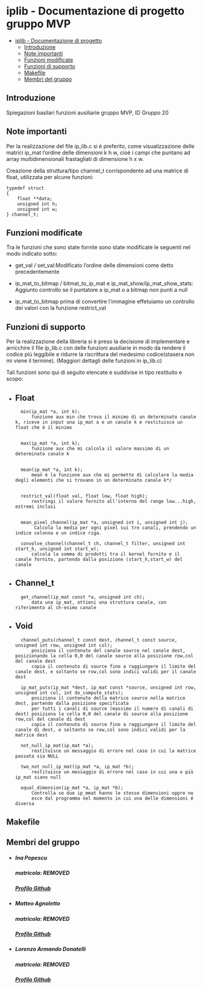 # iplib - Documentazione di progetto gruppo MVP 

- [iplib - Documentazione di progetto](#iplib---documentazione-di-progetto)
  - [Introduzione](#introduzione)
  - [Note importanti](#note-importanti)
  - [Funzioni modificate](#funzioni-modificate)
  - [Funzioni di supporto](#funzioni-di-supporto)
  - [Makefile](#makefile)
  - [Membri del gruppo](#membri-del-gruppo)

## Introduzione
Spiegazioni basilari funzioni ausiliarie gruppo MVP, ID Gruppo 20
## Note importanti
Per la realizzazione del file ip_lib.c si è preferito, come visualizzazione delle matrici ip_mat l’ordine delle dimensioni k h w, cioè i campi che puntano ad array  multidimensionali frastagliati di dimensione h x w.

Creazione della struttura/tipo channel_t corrispondente ad una matrice di float, utilizzata per alcune funzioni:

	typedef struct
	{
		float **data;
		unsigned int h;
		unsigned int w;
	} channel_t;

## Funzioni modificate
Tra le funzioni che sono state fornite sono state modificate le seguenti nel modo indicato sotto: 

- get_val / set_val:Modificato l’ordine delle dimensioni come detto precedentemente
- ip_mat_to_bitmap / bitmat_to_ip_mat e ip_mat_show/ip_mat_show_stats:  Aggiunto controllo se il puntatore a ip_mat o a bitmap non punti a null

- ip_mat_to_bitmap
	prima di convertire l'immagine effetuiamo un controllo dei valori con la funzione restrict_val


## Funzioni di supporto
Per la realizzazione della libreria si è preso la decisione di implementare e arricchire il file ip_lib.c con delle funzioni ausiliarie in modo da rendere il codice più leggibile e ridurre la riscrittura del medesimo codice(stasera non mi viene il termine).
(Maggiori dettagli delle funzioni in ip_lib.c)

Tali funzioni sono qui di seguito elencate e suddivise in tipo restituito e scopo:

- ## Float
                                                                                                                
		min(ip_mat *a, int k);
			funzione aux min che trova il minimo di un determinato canale k, riceve in input una ip_mat a e un canale k e restituisce un float che è il minimo


		max(ip_mat *a, int k);
			funzione aux che mi calcola il valore massimo di un determinato canale k


		mean(ip_mat *a, int k);
			mean è la funzione aux che mi permette di calcolare la media degli elementi che si trovano in un determinato canale k*/


		restrict_val(float val, float low, float high);
			restringi il valore fornito all'interno del range low...high, estremi inclusi 
		

		mean_pixel_channel(ip_mat *a, unsigned int i, unsigned int j);
			 Calcola la media per ogni pixel sui tre canali, prendendo un indice colonna e un indice riga.

		convolve_channel(channel_t ch, channel_t filter, unsigned int start_h, unsigned int start_w);
			calcola la somma di prodotti tra il kernel fornito e il canale fornito, partendo dalla posizione (start_h,start_w) del canale

- ## Channel_t
		get_channel(ip_mat const *a, unsigned int ch);
			data una ip_mat, ottieni una struttura canale, con riferimento al ch-esimo canale 
 
- ## Void
		channel_puts(channel_t const dest, channel_t const source, unsigned int row, unsigned int col);
			posiziona il contenuto del canale source nel canale dest, posizionando la cella 0,0 del canale source alla posizione row,col del canale dest
			copia il contenuto di source fino a raggiungere il limite del canale dest, e soltanto se row,col sono indici validi per il canale dest
 
		ip_mat_puts(ip_mat *dest, ip_mat const *source, unsigned int row, unsigned int col, int do_compute_stats);
			posiziona il contenuto della matrice source nella matrice dest, partendo dalla posizione specificata
 			per tutti i canali di source (massimo il numero di canali di dest) posiziona la cella 0,0 del canale di source alla posizione row,col del canale di dest
 			copia il contenuto di source fino a raggiungere il limite del canale di dest, e soltanto se row,col sono indici validi per la matrice dest

		not_null_ip_mat(ip_mat *a);
			restituisce un messaggio di errore nel caso in cui la matrice passata sia NULL

		two_not_null_ip_mat(ip_mat *a, ip_mat *b);
 			restituisce un messaggio di errore nel caso in cui una o più ip_mat siano null

		equal_dimension(ip_mat *a, ip_mat *b);
			Controlla se due ip_mmat hanno le stesse dimensioni oppre no
			esce dal programma nel momento in cui una delle dimensioni é diversa





## Makefile

## Membri del gruppo

-	##### Ina Popescu 
	##### matricola:	***REMOVED***
	##### [Profilo Github](https://github.com/Ina-pps)
-	##### Matteo Agnoletto 
	##### matricola:	***REMOVED***
	##### [Profilo Github](https://github.com/EPMatt)
-	##### Lorenzo Armando Donatelli
	##### matricola:	***REMOVED***
	##### [Profilo Github](https://github.com/Donnyz) 
